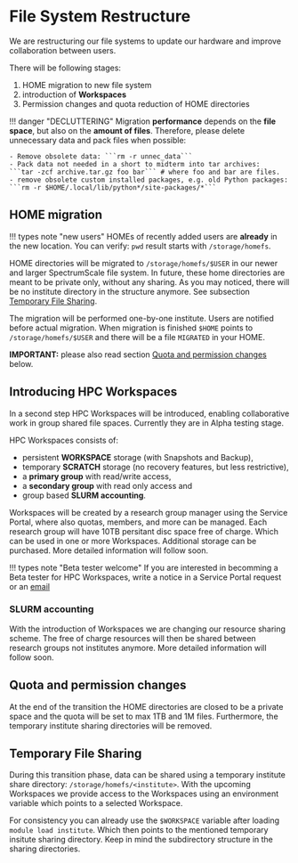 # File System Restructure
We are restructuring our file systems to update our hardware and improve collaboration between users. 

There will be following stages:

1. HOME migration to new file system
2. introduction of **Workspaces**
3. Permission changes and quota reduction of HOME directories

!!! danger "DECLUTTERING"
    Migration **performance** depends on the **file space**, but also on the **amount of files**. Therefore, please delete unnecessary data and pack files when possible:

    - Remove obsolete data: ```rm -r unnec_data```
    - Pack data not needed in a short to midterm into tar archives:
    ```tar -zcf archive.tar.gz foo bar``` # where foo and bar are files.
    - remove obsolete custom installed packages, e.g. old Python packages:
    ```rm -r $HOME/.local/lib/python*/site-packages/*```

## HOME migration

!!! types note "new users"
    HOMEs of recently added users are **already** in the new location. You can verify: `pwd` result starts with `/storage/homefs`.

HOME directories will be migrated to `/storage/homefs/$USER` in our newer and larger SpectrumScale file system. In future, these home directories are meant to be private only, without any sharing. 
As you may noticed, there will be no institute directory in the structure anymore. See subsection [Temporary File Sharing](#temporary_file_sharing).

The migration will be performed one-by-one institute. Users are notified before actual migration. When migration is finished `$HOME` points to `/storage/homefs/$USER` and there will be a file `MIGRATED` in your HOME. 

**IMPORTANT:** please also read section [Quota and permission changes](#quota_and_permission_changes) below.

## Introducing HPC Workspaces
In a second step HPC Workspaces will be introduced, enabling collaborative work in group shared file spaces. Currently they are in Alpha testing stage. 

HPC Workspaces consists of:

 - persistent **WORKSPACE** storage (with Snapshots and Backup), 
 - temporary **SCRATCH** storage (no recovery features, but less restrictive), 
 - a **primary group** with read/write access, 
 - a **secondary group** with read only access and 
 - group based **SLURM accounting**. 

Workspaces will be created by a research group manager using the Service Portal, where also quotas, members, and more can be managed. 
Each research group will have 10TB persitant disc space free of charge. Which can be used in one or more Workspaces. Additional storage can be purchased. 
More detailed information will follow soon. 

!!! types note "Beta tester welcome"
    If you are interested in becomming a Beta tester for HPC Workspaces, write a notice in a Service Portal request or an [email](mailto:hpc@id.unibe.ch) 

### SLURM accounting
With the introduction of Workspaces we are changing our resource sharing scheme. The free of charge resources will then be shared between research groups not institutes anymore. 
More detailed information will follow soon. 

## Quota and permission changes
At the end of the transition the HOME directories are closed to be a private space and the quota will be set to max 1TB and 1M files. Furthermore, the temporary institute sharing directories will be removed. 


## Temporary File Sharing
During this transition phase, data can be shared using a temporary institute share directory: `/storage/homefs/<institute>`. 
With the upcoming Workspaces we provide access to the Workspaces using an environment variable which points to a selected Workspace. 

For consistency you can already use the `$WORKSPACE` variable after loading `module load institute`. Which then points to the mentioned temporary insitute sharing directory. Keep in mind the subdirectory structure in the sharing directories. 

